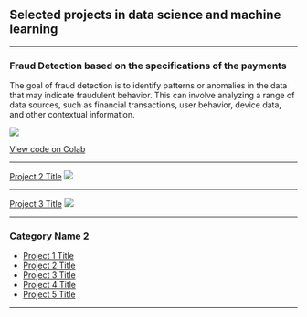 ## Selected projects in data science and machine learning

---

### Fraud Detection based on the specifications of the payments 

The goal of fraud detection is to identify patterns or anomalies in the data that may indicate fraudulent behavior. This can involve analyzing a range of data sources, such as financial transactions, user behavior, device data, and other contextual information.

<img src="images/faud_detection.jpg?raw=true"/>

<a href="[https://www.linkedin.com/in/emil-javadli-182711a6](https://colab.research.google.com/drive/1XkQzwraZ0WONLY94eDm4ztxtaZkqUQmJ?usp=share_link)/">View code on Colab</a> 

---
[Project 2 Title](/pdf/sample_presentation.pdf)
<img src="images/dummy_thumbnail.jpg?raw=true"/>

---
[Project 3 Title](http://example.com/)
<img src="images/dummy_thumbnail.jpg?raw=true"/>

---

### Category Name 2

- [Project 1 Title](http://example.com/)
- [Project 2 Title](http://example.com/)
- [Project 3 Title](http://example.com/)
- [Project 4 Title](http://example.com/)
- [Project 5 Title](http://example.com/)

---






<!-- Remove above link if you don't want to attibute -->
